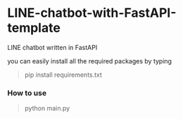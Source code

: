 # LINE-chatbot-with-FastAPI-template
LINE chatbot written in FastAPI

you can easily install all the required packages by typing
>pip install requirements.txt

### How to use
>python main.py
